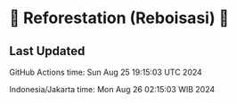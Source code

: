 
# 🌳 Reforestation (Reboisasi) 🌲

## Last Updated

GitHub Actions time: Sun Aug 25 19:15:03 UTC 2024

Indonesia/Jakarta time: Mon Aug 26 02:15:03 WIB 2024
